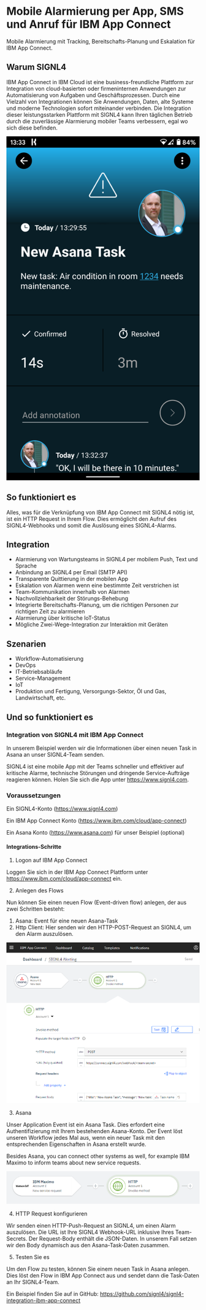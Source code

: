 # Mobile Alarmierung per App, SMS und Anruf für IBM App Connect

Mobile Alarmierung mit Tracking, Bereitschafts-Planung und Eskalation für IBM App Connect.

## Warum SIGNL4

IBM App Connect in IBM Cloud ist eine business-freundliche Plattform zur Integration von cloud-basierten oder firmeninternen Anwendungen zur Automatisierung von Aufgaben und Geschäftsprozessen. Durch eine Vielzahl von Integrationen können Sie Anwendungen, Daten, alte Systeme und moderne Technologien sofort miteinander verbinden. Die Integration dieser leistungsstarken Plattform mit SIGNL4 kann Ihren täglichen Betrieb durch die zuverlässige Alarmierung mobiler Teams verbessern, egal wo sich diese befinden.

![SIGNL4](ibm-app-connect-signl4.png)

## So funktioniert es

Alles, was für die Verknüpfung von IBM App Connect mit SIGNL4 nötig ist, ist ein HTTP Request in Ihrem Flow. Dies ermöglicht den Aufruf des SIGNL4-Webhooks und somit die Auslösung eines SIGNL4-Alarms.

## Integration

- Alarmierung von Wartungsteams in SIGNL4 per mobilem Push, Text und Sprache
- Anbindung an SIGNL4 per Email (SMTP API)
- Transparente Quittierung in der mobilen App
- Eskalation von Alarmen wenn eine bestimmte Zeit verstrichen ist
- Team-Kommunikation innerhalb von Alarmen
- Nachvollziehbarkeit der Störungs-Behebung
- Integrierte Bereitschafts-Planung, um die richtigen Personen zur richtigen Zeit zu alarmieren
- Alarmierung über kritische IoT-Status
- Mögliche Zwei-Wege-Integration zur Interaktion mit Geräten

## Szenarien

- Workflow-Automatisierung
- DevOps
- IT-Betriebsabläufe
- Service-Management
- IoT
- Produktion und Fertigung, Versorgungs-Sektor, Öl und Gas, Landwirtschaft, etc.

## Und so funktioniert es

### Integration von SIGNL4 mit IBM App Connect

In unserem Beispiel werden wir die Informationen über einen neuen Task in Asana an unser SIGNL4-Team senden.

SIGNL4 ist eine mobile App mit der Teams schneller und effektiver auf kritische Alarme, technische Störungen und dringende Service-Aufträge reagieren können. Holen Sie sich die App unter https://www.signl4.com.

### Voraussetzungen

Ein SIGNL4-Konto (https://www.signl4.com)

Ein IBM App Connect Konto (https://www.ibm.com/cloud/app-connect)

Ein Asana Konto (https://www.asana.com) für unser Beispiel (optional)


#### Integrations-Schritte

1. Logon auf IBM App Connect  

Loggen Sie sich in der IBM App Connect Plattform unter https://www.ibm.com/cloud/app-connect ein.

2. Anlegen des Flows  

Nun können Sie einen neuen Flow (Event-driven flow) anlegen, der aus zwei Schritten besteht:

1. Asana: Event für eine neuen Asana-Task
2. Http Client: Hier senden wir den HTTP-POST-Request an SIGNL4, um den Alarm auszulösen.

![IBM App Connect Flow](ibm-app-connect-flow.png)

3. Asana  

Unser Application Event ist ein Asana  Task. Dies erfordert eine Authentifizierung mit Ihrem bestehenden Asana-Konto. Der Event löst unseren Workflow jedes Mal aus, wenn ein neuer Task mit den entsprechenden Eigenschaften in Asana erstellt wurde.

Besides Asana, you can connect other systems as well, for example IBM Maximo to inform teams about new service requests.

![IBM Maximo](ibm-app-connect-maximo.png)

4. HTTP Request konfigurieren  

Wir senden einen HTTP-Push-Request an SIGNL4, um einen Alarm auszulösen. Die URL ist Ihre SIGNL4 Webhook-URL inklusive Ihres Team-Secrets. Der Request-Body enthält die JSON-Daten. In unserem Fall setzen wir den Body dynamisch aus den Asana-Task-Daten zusammen.

5. Testen Sie es  

Um den Flow zu testen, können Sie einem neuen Task in Asana anlegen. Dies löst den Flow in IBM App Connect aus und sendet dann die Task-Daten an Ihr SIGNL4-Team.

Ein Beispiel finden Sie auf in GitHub:
https://github.com/signl4/signl4-integration-ibm-app-connect
